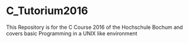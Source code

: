 # C_Tutorium2016

This Repository is for the C Course 2016 of the Hochschule Bochum and covers basic Programming in a UNIX like environment 